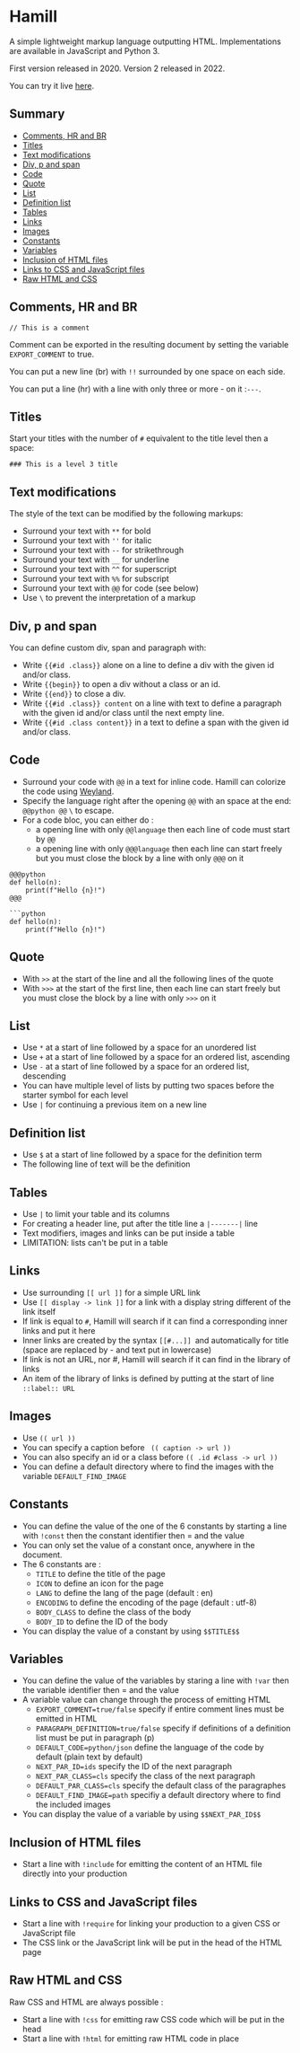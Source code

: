 # Hamill

A simple lightweight markup language outputting HTML. Implementations are available in JavaScript and Python 3.

First version released in 2020. Version 2 released in 2022.

You can try it live [here](https://xitog.github.io/dgx/informatique/hamilljs/hamill_live.html).

## Summary

* [Comments, HR and BR](#comments)
* [Titles](#titles)
* [Text modifications](#text)
* [Div, p and span](#div) 
* [Code](#code)
* [Quote](#quote)
* [List](#list) 
* [Definition list](#definition)
* [Tables](#tables)
* [Links](#links)
* [Images](#images)
* [Constants](#constants)
* [Variables](#variables)
* [Inclusion of HTML files]("#include")
* [Links to CSS and JavaScript files](#require) 
* [Raw HTML and CSS](#direct)

## <a name="comments"> Comments, HR and BR

``// This is a comment``

Comment can be exported in the resulting document by setting the variable ``EXPORT_COMMENT`` to true.

You can put a new line (br) with `` !! `` surrounded by one space on each side.

You can put a line (hr) with a line with only three or more - on it :``---``.

## <a name="titles"> Titles

Start your titles with the number of ``#`` equivalent to the title level then a space:
 
 ``### This is a level 3 title``

## <a name="text"> Text modifications

The style of the text can be modified by the following markups:

* Surround your text with ``**`` for bold
* Surround your text with ``''`` for italic
* Surround your text with ``--`` for strikethrough
* Surround your text with ``__`` for underline
* Surround your text with ``^^`` for superscript
* Surround your text with ``%%`` for subscript
* Surround your text with ``@@`` for code (see below) 
* Use ``\`` to prevent the interpretation of a markup

## <a name="div"> Div, p and span

You can define custom div, span and paragraph with:

* Write ``{{#id .class}}`` alone on a line to define a div  with the given id and/or class.
* Write ``{{begin}}`` to open a div without a class or an id.
* Write ``{{end}}`` to close a div.
* Write ``{{#id .class}} content`` on a line with text to define a paragraph with the given id and/or class until the next empty line.
* Write ``{{#id .class content}}`` in a text to define a span with the given id and/or class.

## <a name="code"> Code

* Surround your code with ``@@`` in a text for inline code. Hamill can colorize the code using [Weyland](https://github.com/Xitog/weyland).
* Specify the language right after the opening ``@@`` with an space at the end: ``@@python @@`` ``\`` to escape.
* For a code bloc, you can either do :
  * a opening line with only ``@@language`` then each line of code must start by ``@@``
  * a opening line with only ``@@@language`` then each line can start freely but you must close the block by a line with only ``@@@`` on it

```
@@@python
def hello(n):
    print(f"Hello {n}!")
@@@

```python
def hello(n):
    print(f"Hello {n}!")
```

## <a name="quote"> Quote

* With ``>>`` at the start of the line and all the following lines of the quote
* With ``>>>`` at the start of the first line, then each line can start freely but you must close the block by a line with only ``>>>`` on it

## <a name="list"> List

* Use ``*`` at a start of line followed by a space for an unordered list
* Use ``+`` at a start of line followed by a space for an ordered list, ascending
* Use ``-`` at a start of line followed by a space  for an ordered list, descending
* You can have multiple level of lists by putting two spaces before the starter symbol for each level
* Use ``|`` for continuing a previous item on a new line

## <a name="definition"> Definition list

* Use ``$`` at a start of line followed by a space for the definition term
* The following line of text will be the definition

## <a name="tables"> Tables

* Use ``|`` to limit your table and its columns
* For creating a header line, put after the title line a ``|-------|`` line 
* Text modifiers, images and links can be put inside a table
* LIMITATION: lists can't be put in a table

## <a name="links"> Links

* Use surrounding ``[[ url ]]`` for a simple URL link
* Use ``[[ display -> link ]]`` for a link with a display string different of the link itself
* If link is equal to ``#``, Hamill will search if it can find a corresponding inner links and put it here
* Inner links are created by the syntax ``[[#...]] ``and automatically for title (space are replaced by - and text put in lowercase)
* If link is not an URL, nor #, Hamill will search if it can find in the library of links
* An item of the library of links is defined by putting at the start of line ``::label:: URL``

## <a name="images"> Images

* Use ``(( url ))``
* You can specify a caption before `` (( caption -> url ))``
* You can also specify an id or a class before ``(( .id #class -> url ))``
* You can define a default directory where to find the images with the variable ``DEFAULT_FIND_IMAGE``

## <a name="constants"> Constants

* You can define the value of the one of the 6 constants by starting a line with ``!const`` then the constant identifier then = and the value
* You can only set the value of a constant once, anywhere in the document.
* The 6 constants are :
  * ``TITLE`` to define the title of the page
  * ``ICON`` to define an icon for the page
  * ``LANG`` to define the lang of the page (default : en)
  * ``ENCODING`` to define the encoding of the page (default : utf-8)
  * ``BODY_CLASS`` to define the class of the body
  * ``BODY_ID`` to define the ID of the body
* You can display the value of a constant by using ``$$TITLE$$``

## <a name="variables"> Variables

* You can define the value of the variables by staring a line with ``!var`` then the variable identifier then = and the value
* A variable value can change through the process of emitting HTML
   * ``EXPORT_COMMENT=true/false`` specify if entire comment lines must be emitted in HTML
   * ``PARAGRAPH_DEFINITION=true/false`` specify if definitions of a definition list must be put in paragraph (p)
   * ``DEFAULT_CODE=python/json`` define the language of the code by default (plain text by default)
   * ``NEXT_PAR_ID=ids`` specify the ID of the next paragraph
   * ``NEXT_PAR_CLASS=cls`` specify the class of the next paragraph
   * ``DEFAULT_PAR_CLASS=cls`` specify the default class of the paragraphes
   * ``DEFAULT_FIND_IMAGE=path`` specifiy a default directory where to find the included images
* You can display the value of a variable by using ``$$NEXT_PAR_ID$$``

## <a name="include"> Inclusion of HTML files

* Start a line with ``!include`` for emitting the content of an HTML file directly into your production

## <a name="require"> Links to CSS and JavaScript files

* Start a line with ``!require`` for linking your production to a given CSS or JavaScript file
* The CSS link or the JavaScript link will be put in the head of the HTML page

## <a name="direct">Raw HTML and CSS

Raw CSS and HTML are always possible :

* Start a line with ``!css`` for emitting raw CSS code which will be put in the head
* Start a line with ``!html`` for emitting raw HTML code in place
